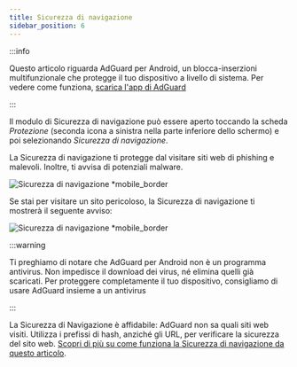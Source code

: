 ```yaml
---
title: Sicurezza di navigazione
sidebar_position: 6
---
```


:::info

Questo articolo riguarda AdGuard per Android, un blocca-inserzioni multifunzionale che protegge il tuo dispositivo a livello di sistema. Per vedere come funziona, [scarica l'app di AdGuard](https://agrd.io/download-kb-adblock)

:::

Il modulo di Sicurezza di navigazione può essere aperto toccando la scheda _Protezione_ (seconda icona a sinistra nella parte inferiore dello schermo) e poi selezionando _Sicurezza di navigazione_.

La Sicurezza di navigazione ti protegge dal visitare siti web di phishing e malevoli. Inoltre, ti avvisa di potenziali malware.

![Sicurezza di navigazione \*mobile_border](https://cdn.adtidy.org/blog/new/1y6a8browsing_security.png)

Se stai per visitare un sito pericoloso, la Sicurezza di navigazione ti mostrerà il seguente avviso:

![Sicurezza di navigazione \*mobile_border](https://cdn.adtidy.org/blog/new/o8s3Screenshot_2023-06-29-15-49-01-514-edit_com.android.chrome.jpg)

:::warning

Ti preghiamo di notare che AdGuard per Android non è un programma antivirus. Non impedisce il download dei virus, né elimina quelli già scaricati. Per proteggere completamente il tuo dispositivo, consigliamo di usare AdGuard insieme a un antivirus

:::

La Sicurezza di Navigazione è affidabile: AdGuard non sa quali siti web visiti. Utilizza i prefissi di hash, anziché gli URL, per verificare la sicurezza del sito web. [Scopri di più su come funziona la Sicurezza di navigazione da questo articolo](/general/browsing-security/).
